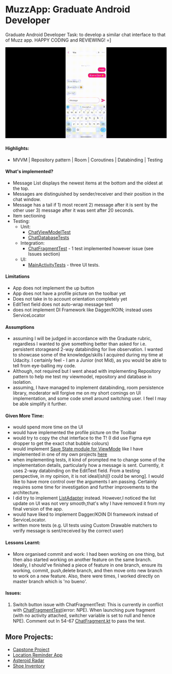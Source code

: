 # MuzzApp: Graduate Android Developer

Graduate Android Developer Task: to develop a similar chat interface to that of Muzz app. HAPPY CODING and REVIEWING! =]

![](/app/muzz_vid.gif)

#### Highlights:

- MVVM | Repository pattern | Room | Coroutines | Databinding | Testing


#### What's implemented?

- Message List displays the newest items at the bottom and the oldest at the top.
- Messages are distinguished by sender/receiver and their position in the chat window.
- Message has a tail if 1) most recent 2) message after it is sent by the other user 3) message
  after it was sent after 20 seconds.
- Item sectioning
- Testing:
  - Unit: 
      - [ChatViewModelTest](https://github.com/azzumw/MuzzApp/blob/master/app/src/test/java/com/example/muzzapp/ui/chat/ChatViewModelTest.kt)
      - [ChatDatabaseTests](https://github.com/azzumw/MuzzApp/blob/master/app/src/androidTest/java/com/example/muzzapp/database/ChatDatabaseTests.kt)
  - Integration: 
      - [ChatFragmentTest](https://github.com/azzumw/MuzzApp/blob/master/app/src/androidTest/java/com/example/muzzapp/ui/chat/ChatFragmentTest.kt) - 1 test implemented however issue (see Issues section)
  - UI: 
      - [MainActivityTests](https://github.com/azzumw/MuzzApp/blob/master/app/src/androidTest/java/com/example/muzzapp/MainActivityTests.kt) - three UI tests.


#### Limitations

- App does not implement the up button
- App does not have a profile picture on the toolbar yet
- Does not take in to account orientation completely yet
- EditText field does not auto-wrap message text
- does not implement DI Framework like Dagger/KOIN; instead uses ServiceLocator

#### Assumptions

- assuming I will be judged in accordance with the Graduate rubric, regardless I wanted to give
  something better than asked for i.e. persistent storageand 2-way databinding for live observation. 
  I wanted to showcase some of the knowledge/skills I acquired during my time at Udacity. I certainly 
  feel - I am a Junior (not Mid), as you would be able to tell from eye-balling my code.
- Although, not required but I went ahead with implementing Repository pattern to help me test my viewmodel, repository and database in isolation. 
- assuming, I have managed to implement databinding, room persistence library, moderator will forgive me on my short comings on UI implementation, and some code smell around switching user. I feel I may be able simplify it further. 

#### Given More Time:

- would spend more time on the UI
- would have implemented the profile picture on the Toolbar
- would try to copy the chat interface to the T! (I did use Figma eye dropper to get the exact chat bubble colours)
- would implement [Save State module for ViewMode](https://developer.android.com/topic/libraries/architecture/viewmodel/viewmodel-savedstate) like I have implemented in one of my own projects [here](https://github.com/azzumw/CapstoneProject/blob/master/app/src/main/java/com/example/android/politicalpreparedness/representative/RepresentativeViewModel.kt)
- when implementing tests, it kind of prompted me to change some of the implementation details,
  particularly how a message is sent. Currently, it uses 2-way databinding on the EditText field. From a testing
  perspective, in my opinion, it is not ideal(ish)[I could be wrong]. I would like to have more control over the arguments I am passing. Certainly requires some time for investigation and further improvements to the architecture.
- I did try to implement [ListAdapter](https://developer.android.com/reference/androidx/recyclerview/widget/ListAdapter) instead. However,I noticed the list update on UI was not very smooth,that's why I have removed it from my final version of the app. 
- would have liked to implement Dagger/KOIN DI framework instead of ServiceLocator.
- written more tests (e.g. UI tests using Custom Drawable matchers to verify message is sent/received by the correct user)

#### Lessons Learnt:

- More organised commit and work: I had been working on one thing, but then also started working on
  another feature on the same branch. Ideally, I should've finished a piece of feature in one
  branch, ensure its working, commit, push,delete branch, and then move onto new branch to work on a
  new feature. Also, there were times, I worked directly on master branch which is 'no bueno'.

#### Issues:

1. Switch button issue with ChatFragmentTest: This is currently in conflict with [ChatFragmentTest](https://github.com/azzumw/MuzzApp/blob/master/app/src/androidTest/java/com/example/muzzapp/ui/chat/ChatFragmentTest.kt)(error: NPE). When launching pure fragment (with no activity attached, switcher variable is set to null and hence NPE). Comment out ln 54-67 [ChatFragment.kt](https://github.com/azzumw/MuzzApp/blob/master/app/src/main/java/com/example/muzzapp/ui/chat/ChatFragment.kt) to pass the test.


## More Projects:
- [Capstone Project](https://github.com/azzumw/CapstoneProject)
- [Location Reminder App](https://github.com/azzumw/Project4)
- [Asteroid Radar](https://github.com/azzumw/AsteroidRadar)
- [Shoe Inventory](https://github.com/azzumw/Udacity22/tree/main/ShoeInventory)






